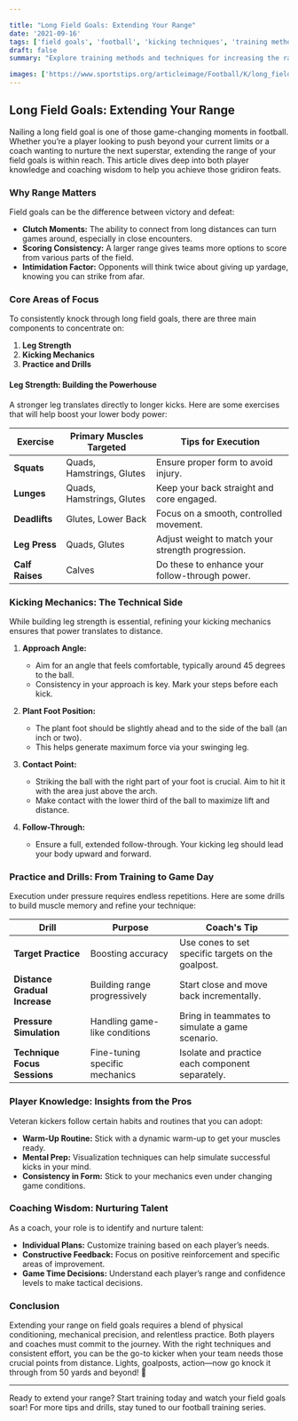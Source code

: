 ```yaml
---

title: "Long Field Goals: Extending Your Range"
date: '2021-09-16'
tags: ['field goals', 'football', 'kicking techniques', 'training methods', 'leg strength', 'mechanics', 'coaching wisdom', 'player knowledge', 'range extension']
draft: false
summary: "Explore training methods and techniques for increasing the range of your field goals, including leg strength and mechanics."

images: ['https://www.sportstips.org/articleimage/Football/K/long_field_goals_extending_your_range.webp']
---
```


## Long Field Goals: Extending Your Range

Nailing a long field goal is one of those game-changing moments in football. Whether you’re a player looking to push beyond your current limits or a coach wanting to nurture the next superstar, extending the range of your field goals is within reach. This article dives deep into both player knowledge and coaching wisdom to help you achieve those gridiron feats. 

### **Why Range Matters**

Field goals can be the difference between victory and defeat:
- **Clutch Moments:** The ability to connect from long distances can turn games around, especially in close encounters.
- **Scoring Consistency:** A larger range gives teams more options to score from various parts of the field.
- **Intimidation Factor:** Opponents will think twice about giving up yardage, knowing you can strike from afar.

### **Core Areas of Focus**

To consistently knock through long field goals, there are three main components to concentrate on:
1. **Leg Strength**
2. **Kicking Mechanics**
3. **Practice and Drills**

#### **Leg Strength: Building the Powerhouse**

A stronger leg translates directly to longer kicks. Here are some exercises that will help boost your lower body power:

| Exercise         | Primary Muscles Targeted | Tips for Execution                                 |
|------------------|--------------------------|---------------------------------------------------|
| **Squats**       | Quads, Hamstrings, Glutes| Ensure proper form to avoid injury.                |
| **Lunges**       | Quads, Hamstrings, Glutes| Keep your back straight and core engaged.          |
| **Deadlifts**    | Glutes, Lower Back       | Focus on a smooth, controlled movement.            |
| **Leg Press**    | Quads, Glutes            | Adjust weight to match your strength progression.  |
| **Calf Raises**  | Calves                   | Do these to enhance your follow-through power.     |

### **Kicking Mechanics: The Technical Side**

While building leg strength is essential, refining your kicking mechanics ensures that power translates to distance.

1. **Approach Angle:** 
    - Aim for an angle that feels comfortable, typically around 45 degrees to the ball.
    - Consistency in your approach is key. Mark your steps before each kick.

2. **Plant Foot Position:**
    - The plant foot should be slightly ahead and to the side of the ball (an inch or two).
    - This helps generate maximum force via your swinging leg.

3. **Contact Point:**
    - Striking the ball with the right part of your foot is crucial. Aim to hit it with the area just above the arch.
    - Make contact with the lower third of the ball to maximize lift and distance.

4. **Follow-Through:** 
    - Ensure a full, extended follow-through. Your kicking leg should lead your body upward and forward.

### **Practice and Drills: From Training to Game Day**

Execution under pressure requires endless repetitions. Here are some drills to build muscle memory and refine your technique:

| Drill                             | Purpose                                   | Coach's Tip                                        |
|-----------------------------------|-------------------------------------------|---------------------------------------------------|
| **Target Practice**               | Boosting accuracy                         | Use cones to set specific targets on the goalpost.|
| **Distance Gradual Increase**     | Building range progressively              | Start close and move back incrementally.           |
| **Pressure Simulation**           | Handling game-like conditions             | Bring in teammates to simulate a game scenario.    |
| **Technique Focus Sessions**      | Fine-tuning specific mechanics            | Isolate and practice each component separately.    |

### **Player Knowledge: Insights from the Pros**

Veteran kickers follow certain habits and routines that you can adopt:

- **Warm-Up Routine:** Stick with a dynamic warm-up to get your muscles ready.
- **Mental Prep:** Visualization techniques can help simulate successful kicks in your mind.
- **Consistency in Form:** Stick to your mechanics even under changing game conditions.

### **Coaching Wisdom: Nurturing Talent**

As a coach, your role is to identify and nurture talent:

- **Individual Plans:** Customize training based on each player’s needs.
- **Constructive Feedback:** Focus on positive reinforcement and specific areas of improvement.
- **Game Time Decisions:** Understand each player’s range and confidence levels to make tactical decisions.

### **Conclusion**

Extending your range on field goals requires a blend of physical conditioning, mechanical precision, and relentless practice. Both players and coaches must commit to the journey. With the right techniques and consistent effort, you can be the go-to kicker when your team needs those crucial points from distance. Lights, goalposts, action—now go knock it through from 50 yards and beyond! 🏈

---

Ready to extend your range? Start training today and watch your field goals soar! For more tips and drills, stay tuned to our football training series.